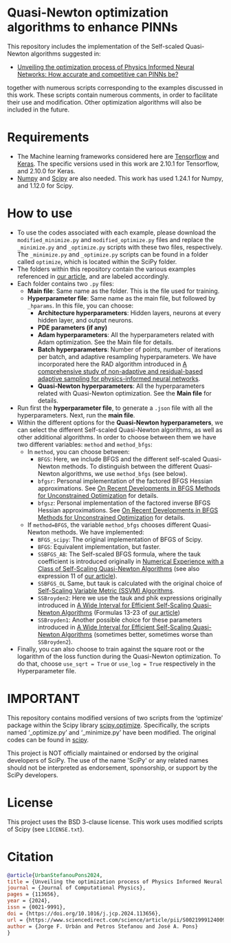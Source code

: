 # Quasi-Newton optimization algorithms to enhance PINNs

This repository includes the implementation of the Self-scaled Quasi-Newton algorithms suggested in:
* [Unveiling the optimization process of Physics Informed Neural Networks: How accurate and competitive can PINNs be?](https://www.sciencedirect.com/science/article/pii/S0021999124009045)

together with numerous scripts corresponding to the examples discussed in this work. These scripts contain numerous comments, in order to facilitate their use and modification. Other optimization algorithms will also be included in the future.

# Requirements
* The Machine learning frameworks considered here are [Tensorflow](https://www.tensorflow.org/?hl=es-419) and [Keras](https://keras.io/). The specific versions used in this work are 2.10.1 for Tensorflow, and 2.10.0 for Keras.
* [Numpy](https://numpy.org/) and [Scipy](https://scipy.org/) are also needed. This work has used 1.24.1 for Numpy, and 1.12.0 for Scipy.

# How to use

* To use the codes associated with each example, please download the `modified_minimize.py` and `modified_optimize.py` files and replace the `_minimize.py` and `_optimize.py` scripts with these two files, respectively. The `_minimize.py` and `_optimize.py` scripts can be found in a folder called `optimize`, which is located  within the SciPy folder.
* The folders within this repository contain the various examples referenced in [our article](https://www.sciencedirect.com/science/article/pii/S0021999124009045), and are labeled accordingly.
* Each folder contains two `.py` files: 
  - **Main file**: Same name as the folder. This is the file used for training.
  - **Hyperparameter file**: Same name as the main file, but followed by `_hparams`. In this file, you can choose:
    + **Architecture hyperparameters**: Hidden layers, neurons at every hidden layer, and output neurons.
    + **PDE parameters (if any)**
    + **Adam hyperparameters**: All the hyperparameters related with Adam optimization. See the Main file for details.
    + **Batch hyperparameters**: Number of points, number of iterations per batch, and adaptive resampling hyperparameters. We have incorporated here the RAD algorithm introduced in [A comprehensive study of non-adaptive and residual-based adaptive sampling for physics-informed neural networks](https://www.sciencedirect.com/science/article/abs/pii/S0045782522006260).
    + **Quasi-Newton hyperparameters**: All the hyperparameters related with Quasi-Newton optimization. See the **Main file** for details.
* Run first the **hyperparameter file**, to generate a `.json` file with all the hyperparameters. Next, run the **main file**.      
* Within the different options for the **Quasi-Newton hyperparameters**, we can select the different Self-scaled Quasi-Newton algorithms, as well as other additional algorithms. In order to choose between them we have two different variables: `method` and `method_bfgs`:
   - In `method`, you can choose between:
     + `BFGS`: Here, we include BFGS and the different self-scaled Quasi-Newton methods. To distinguish between the different Quasi-Newton algorithms, we use `method_bfgs` (see below).
     + `bfgsr`: Personal implementation of the factored BFGS Hessian approximations. See [On Recent Developments in BFGS Methods for Unconstrained Optimization](https://ccom.ucsd.edu/reports/UCSD-CCoM-22-01.pdf) for details.
     + `bfgsz`: Personal implementation of the factored inverse BFGS Hessian approximations. See [On Recent Developments in BFGS Methods for Unconstrained Optimization](https://ccom.ucsd.edu/reports/UCSD-CCoM-22-01.pdf) for details.
   - If `method=BFGS`, the variable `method_bfgs` chooses different Quasi-Newton methods. We have implemented:
     + `BFGS_scipy`: The original implementation of BFGS of Scipy.
     + `BFGS`: Equivalent implementation, but faster.
     + `SSBFGS_AB`: The Self-scaled BFGS formula, where the tauk coefficient is introduced originally in [Numerical Experience with a Class of Self-Scaling Quasi-Newton Algorithms](https://link.springer.com/article/10.1023/A:1022608410710) (see also expression 11 of [our article](https://www.sciencedirect.com/science/article/pii/S0021999124009045)).
     + `SSBFGS_OL` Same, but tauk is calculated with the original choice of [Self-Scaling Variable Metric (SSVM) Algorithms](https://pubsonline.informs.org/doi/10.1287/mnsc.20.5.845).
     + `SSBroyden2`: Here we use the tauk and phik expressions originally introduced in [A Wide Interval for Efficient Self-Scaling Quasi-Newton Algorithms](https://optimization-online.org/2003/08/699/)
       (Formulas 13-23 of [our article](https://www.sciencedirect.com/science/article/pii/S0021999124009045))
     + `SSBroyden1`: Another possible choice for these parameters  introduced in [A Wide Interval for Efficient Self-Scaling Quasi-Newton Algorithms](https://optimization-online.org/2003/08/699/) (sometimes better, sometimes worse than `SSBroyden2`).
* Finally, you can also choose to train against the square root or the logarithm of the loss function during the Quasi-Newton optimization. To do that, choose `use_sqrt = True` or `use_log = True` respectively in the Hyperparameter file.
  
# IMPORTANT
This repository contains modified versions of two scripts from the ‘optimize’ package within the Scipy library [scipy.optimize](https://docs.scipy.org/doc/scipy/reference/optimize.html). Specifically, the scripts named ‘_optimize.py’ and ‘_minimize.py’ have been modified. The original codes can be found in [scipy](https://github.com/scipy/scipy/tree/main/scipy/optimize). 

This project is NOT officially maintained or endorsed by the original developers of SciPy. The use of the name 'SciPy' or any related names should not be interpreted as endorsement, sponsorship, or support by the SciPy developers.

# License
This project uses the BSD 3-clause license. This work uses modified scripts of Scipy (see `LICENSE.txt`).

# Citation 
```bibtex
@article{UrbanStefanouPons2024,
title = {Unveiling the optimization process of Physics Informed Neural Networks: How accurate and competitive can PINNs be?},
journal = {Journal of Computational Physics},
pages = {113656},
year = {2024},
issn = {0021-9991},
doi = {https://doi.org/10.1016/j.jcp.2024.113656},
url = {https://www.sciencedirect.com/science/article/pii/S0021999124009045},
author = {Jorge F. Urbán and Petros Stefanou and José A. Pons}
}
